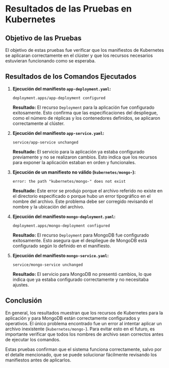 # Resultados de las Pruebas en Kubernetes

## Objetivo de las Pruebas

El objetivo de estas pruebas fue verificar que los manifiestos de Kubernetes se aplicaran correctamente en el clúster y que los recursos necesarios estuvieran funcionando como se esperaba.

## Resultados de los Comandos Ejecutados

1. **Ejecución del manifiesto `app-deployment.yaml`:**

   ```
   deployment.apps/app-deployment configured
   ```

   **Resultado:** El recurso `Deployment` para la aplicación fue configurado exitosamente. Esto confirma que las especificaciones del despliegue, como el número de réplicas y los contenedores definidos, se aplicaron correctamente al clúster.

2. **Ejecución del manifiesto `app-service.yaml`:**

   ```
   service/app-service unchanged
   ```

   **Resultado:** El servicio para la aplicación ya estaba configurado previamente y no se realizaron cambios. Esto indica que los recursos para exponer la aplicación estaban en orden y funcionales.

3. **Ejecución de un manifiesto no válido (`kubernetes/mongo-`):**

   ```
   error: the path "kubernetes/mongo-" does not exist
   ```

   **Resultado:** Este error se produjo porque el archivo referido no existe en el directorio especificado o porque hubo un error tipográfico en el nombre del archivo. Este problema debe ser corregido revisando el nombre y la ubicación del archivo.

4. **Ejecución del manifiesto `mongo-deployment.yaml`:**

   ```
   deployment.apps/mongo-deployment configured
   ```

   **Resultado:** El recurso `Deployment` para MongoDB fue configurado exitosamente. Esto asegura que el despliegue de MongoDB está configurado según lo definido en el manifiesto.

5. **Ejecución del manifiesto `mongo-service.yaml`:**
   ```
   service/mongo-service unchanged
   ```
   **Resultado:** El servicio para MongoDB no presentó cambios, lo que indica que ya estaba configurado correctamente y no necesitaba ajustes.

## Conclusión

En general, los resultados muestran que los recursos de Kubernetes para la aplicación y para MongoDB están correctamente configurados y operativos. El único problema encontrado fue un error al intentar aplicar un archivo inexistente (`kubernetes/mongo-`). Para evitar esto en el futuro, es importante verificar que todos los nombres de archivo sean correctos antes de ejecutar los comandos.

Estas pruebas confirman que el sistema funciona correctamente, salvo por el detalle mencionado, que se puede solucionar fácilmente revisando los manifiestos antes de aplicarlos.
